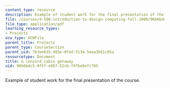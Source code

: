 ```yaml
---
content_type: resource
description: Example of student work for the final presentation of the course.
file: /courses/4-500-introduction-to-design-computing-fall-2008/96b6bdc50f5fe05752cbf4fbe6efc765_final_1.pdf
file_type: application/pdf
learning_resource_types:
- Projects
ocw_type: OCWFile
parent_title: Projects
parent_type: CourseSection
parent_uid: 763ee635-d85e-0fed-5134-5eea3b61c05a
resourcetype: Document
title: a concord cabin getaway
uid: 96b6bdc5-0f5f-e057-52cb-f4fbe6efc765
---
```

Example of student work for the final presentation of the course.

